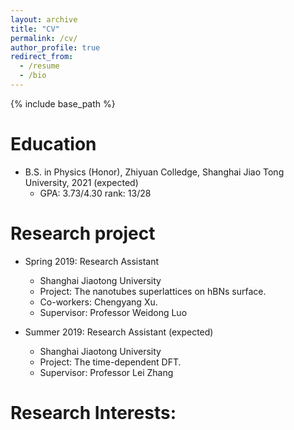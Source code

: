```yaml
---
layout: archive
title: "CV"
permalink: /cv/
author_profile: true
redirect_from:
  - /resume
  - /bio
---
```


{% include base_path %}

Education
======
* B.S. in Physics (Honor), Zhiyuan Colledge, Shanghai Jiao Tong University, 2021 (expected)
  * GPA: 3.73/4.30 rank: 13/28
  

Research project
======
* Spring 2019: Research Assistant
  * Shanghai Jiaotong University
  * Project: The nanotubes superlattices on hBNs surface.
  * Co-workers: Chengyang Xu.
  * Supervisor: Professor Weidong Luo

* Summer 2019: Research Assistant (expected)
  * Shanghai Jiaotong University
  * Project: The time-dependent DFT.
  * Supervisor: Professor Lei Zhang

Research Interests:
======

<!-- Skills
======
* English 
* Skill 2
  * Sub-skill 2.1
  * Sub-skill 2.2
  * Sub-skill 2.3
* Skill 3 -->

<!-- Publications
======
  <ul>{% for post in site.publications %}
    {% include archive-single-cv.html %}
  {% endfor %}</ul> -->

<!-- Talks
======
  <ul>{% for post in site.talks %}
    {% include archive-single-talk-cv.html %}
  {% endfor %}</ul>

Teaching
======
  <ul>{% for post in site.teaching %}
    {% include archive-single-cv.html %}
  {% endfor %}</ul> -->

<!-- Service and leadership
======
* Currently signed in to 43 different slack teams -->
